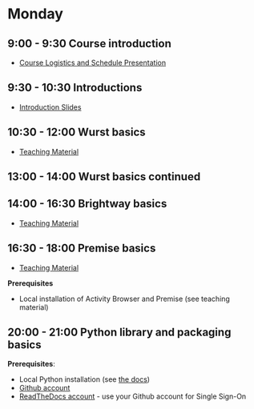 # Monday

## 9:00 - 9:30 Course introduction

* [Course Logistics and Schedule Presentation](https://docs.google.com/presentation/d/1z3JZPQE9w0Nf2U1CT-5EqsDmDKvJgrcEDx-6g2oJPaQ/edit?usp=sharing)

## 9:30 - 10:30 Introductions

* [Introduction Slides](https://docs.google.com/presentation/d/1gnLmrb3_ZukjD_8U0UuhpsqBOOF-Y0oIx-bOlhai_nE/edit?usp=sharing)

## 10:30 - 12:00 Wurst basics

* [Teaching Material](https://github.com/romainsacchi/wurst-premise-training-2024)

## 13:00 - 14:00 Wurst basics continued

## 14:00 - 16:30 Brightway basics

* [Teaching Material](https://github.com/brightway-lca/from-the-ground-up)

## 16:30 - 18:00 Premise basics

* [Teaching Material](https://github.com/romainsacchi/wurst-premise-training-2024)

**Prerequisites**

* Local installation of Activity Browser and Premise (see teaching material)

## 20:00 - 21:00 Python library and packaging basics

**Prerequisites**:

* Local Python installation (see [the docs](https://docs.brightway.dev/en/latest/content/installation/index.html))
* [Github account](https://github.com/)
* [ReadTheDocs account](https://about.readthedocs.com/) - use your Github account for Single Sign-On
